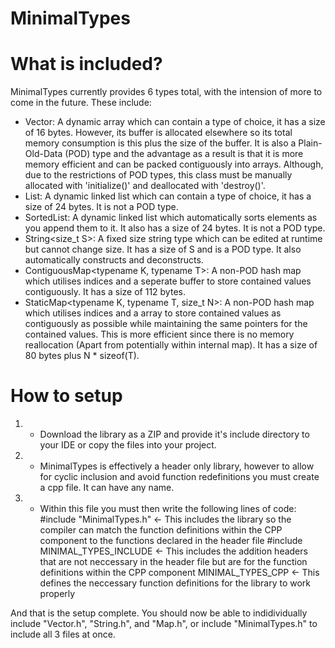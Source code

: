 # MinimalTypes

# What is included?
MinimalTypes currently provides 6 types total, with the intension of more to come in the future.
These include:
  - Vector<typename T>: A dynamic array which can contain a type of choice, it has a size of 16 bytes. However, its buffer is allocated elsewhere so its total memory consumption is this plus the size of the buffer. It is also a Plain-Old-Data (POD) type and the advantage as a result is that it is more memory efficient and can be packed contiguously into arrays. Although, due to the restrictions of POD types, this class must be manually allocated with 'initialize()' and deallocated with 'destroy()'.
  - List<typename T>: A dynamic linked list which can contain a type of choice, it has a size of 24 bytes. It is not a POD type.
  - SortedList<typename T>: A dynamic linked list which automatically sorts elements as you append them to it. It also has a size of 24 bytes. It is not a POD type.
  - String<size_t S>: A fixed size string type which can be edited at runtime but cannot change size. It has a size of S and is a POD type. It also automatically constructs and deconstructs.
  - ContiguousMap<typename K, typename T>: A non-POD hash map which utilises indices and a seperate buffer to store contained values contiguously. It has a size of 112 bytes.
  - StaticMap<typename K, typename T, size_t N>: A non-POD hash map which utilises indices and a array to store contained values as contiguously as possible while maintaining the same pointers for the contained values. This is more efficient since there is no memory reallocation (Apart from potentially within internal map). It has a size of 80 bytes plus N * sizeof(T).
  
# How to setup
 1. - Download the library as a ZIP and provide it's include directory to your IDE or copy the files into your project.
 2. - MinimalTypes is effectively a header only library, however to allow for cyclic inclusion and avoid function redefinitions you must create a cpp file. It can have any name.
 3. - Within this file you must then write the following lines of code:
    #include "MinimalTypes.h" <- This includes the library so the compiler can match the function definitions within the CPP component to the functions declared in the header file
    #include MINIMAL_TYPES_INCLUDE <- This includes the addition headers that are not neccessary in the header file but are for the function definitions within the CPP component
    MINIMAL_TYPES_CPP <- This defines the neccessary function definitions for the library to work properly
 
And that is the setup complete. You should now be able to indidividually include "Vector.h", "String.h", and "Map.h", or include "MinimalTypes.h" to include all 3 files at once.
